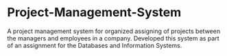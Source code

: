 # Project-Management-System
A project management system for organized assigning of projects between the managers and employees in a company. Developed this system as part of an assignment for the Databases and Information Systems. 
